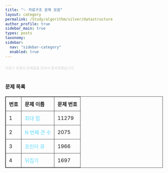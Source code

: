 ```yaml
---
title: "✨ 자료구조 문제 모음" 
layout: category
permalink: /Study/algorithm/silver/datastructure
author_profile: true
sidebar_main: true
types: posts
taxonomy:
sidebar:
  nav: "sidebar-category"
  enabled: true
---
```



<div style="text-align: left; margin-top: 20px; font-size: 80%; color: #cfcfcf;">
  자료구 유형의 문제들을 모아서 정리하였습니다. 
</div>

<br/>

###  문제 목록

| 번호  | 문제 이름                                 | 문제 번호 |
|------|-------------------------------------------|-----------|
| 1    | <a href="/Study/algorithm/silver/11279">최대 힙 <br></a> | 11279   |
| 2    | <a href="/Study/algorithm/silver/2075">N 번째 큰 수 <br></a> | 2075    |
| 3    | <a href="/Study/algorithm/silver/1966">프린터 큐 <br></a> | 1966     |
| 4    | <a href="/Study/algorithm/silver/1439">뒤집기 <br></a> | 1697      |

<br/>




<style>


table {
  width: 100%;
  border-collapse: collapse;
  margin: 20px 0;
}

table, th, td {
  border: 1px solid #444;
}

th, td {
  padding: 10px;
  text-align: left;
}

a {
  color: #61dafb;
  text-decoration: none;
}

a:hover {
  text-decoration: underline;
}
</style>
